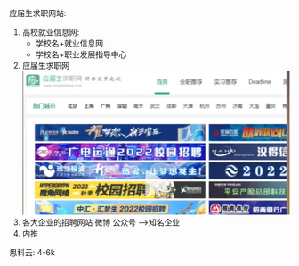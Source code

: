 应届生求职网站:
1. 高校就业信息网:
	- 学校名+就业信息网
	- 学校名+职业发展指导中心
2. 应届生求职网
   ![](image/Pasted%20image%2020230129015634.png)
3. 各大企业的招聘网站 微博 公众号 -->知名企业
4. 内推

思科云: 4-6k

